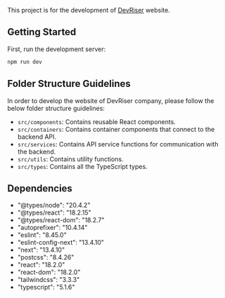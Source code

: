 This project is for the development of [DevRiser](https://www.devriser.com/) website.

## Getting Started

First, run the development server:

```bash
npm run dev

```

## Folder Structure Guidelines

In order to develop the website of DevRiser company, please follow the below folder structure guidelines:

- `src/components`: Contains reusable React components.
- `src/containers`: Contains container components that connect to the backend API.
- `src/services`: Contains API service functions for communication with the backend.
- `src/utils`: Contains utility functions.
- `src/types`: Contains all the TypeScript types.

## Dependencies

- "@types/node": "20.4.2"
- "@types/react": "18.2.15"
- "@types/react-dom": "18.2.7"
- "autoprefixer": "10.4.14"
- "eslint": "8.45.0"
- "eslint-config-next": "13.4.10"
- "next": "13.4.10"
- "postcss": "8.4.26"
- "react": "18.2.0"
- "react-dom": "18.2.0"
- "tailwindcss": "3.3.3"
- "typescript": "5.1.6"
